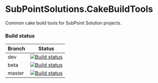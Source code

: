 # SubPointSolutions.CakeBuildTools
Common cake build tools for SubPoint Solution projects.

### Build status
| Branch  | Status |
| ------------- | ------------- |
| dev   | [![Build status](https://ci.appveyor.com/api/projects/status/54i4q9hrktdhj0je/branch/dev?svg=true)](https://ci.appveyor.com/project/SubPointSupport/cakebuildtools/branch/dev) |
| beta  | [![Build status](https://ci.appveyor.com/api/projects/status/54i4q9hrktdhj0je/branch/beta?svg=true)](https://ci.appveyor.com/project/SubPointSupport/cakebuildtools/branch/beta)  |
| master| [![Build status](https://ci.appveyor.com/api/projects/status/54i4q9hrktdhj0je/branch/master?svg=true)](https://ci.appveyor.com/project/SubPointSupport/cakebuildtools/branch/master) |